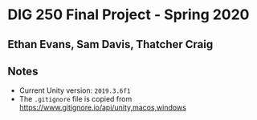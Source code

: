 
# DIG 250 Final Project - Spring 2020
## Ethan Evans, Sam Davis, Thatcher Craig

## Notes

* Current Unity version: `2019.3.6f1`
* The `.gitignore` file is copied from https://www.gitignore.io/api/unity,macos,windows


